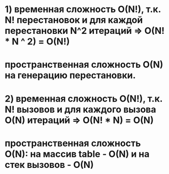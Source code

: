 # 1) временная сложность O(N!), т.к. N! перестановок и для каждой перестановки N^2 итераций => O(N! * N ^ 2) = O(N!)
#   пространственная сложность O(N) на генерацию перестановки.
# 2) временная сложность O(N!), т.к. N! вызовов и для каждого вызова O(N) итераций => O(N! * N) = O(N)
#    пространственная сложность O(N): на массив table - O(N) и на стек вызовов - O(N)